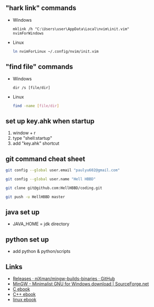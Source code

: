 ## "hark link" commands
- Windows
  ```batch
  mklink /h "C:\Users\user\AppData\Local\nvim\init.vim" nvimForWindows
  ```
- Linux
  ```bash
  ln nvimForLinux ~/.config/nvim/init.vim
  ```
## "find file" commands
- Windows
  ```batch
  dir /s [file/dir]
  ```
- Linux
  ```bash
  find -name [file/dir]
  ```
## set up key.ahk when startup
1. window + r
2. type "shell:startup"
3. add "key.ahk" shortcut
## git command cheat sheet
   ```bash
   git config --global user.email "paulyu602@gmail.com"
   ```
   ```bash
   git config --global user.name "Hell HBBD"
   ```
   ```bash
   git clone git@github.com:HellHBBD/coding.git
   ```
   ```bash
   git push -u HellHBBD master
   ```
## java set up
- JAVA_HOME = jdk directory
## python set up
- add python & python\/scripts
## Links
- [Releases · niXman/mingw-builds-binaries · GitHub](https://github.com/niXman/mingw-builds-binaries/releases)
- [MinGW - Minimalist GNU for Windows download | SourceForge.net](https://sourceforge.net/projects/mingw/)
- [C ebook](https://github.com/auspbro/ebook-c)
- [C++ ebook](https://github.com/auspbro/ebook-cpp)
- [linux ebook](https://github.com/auspbro/ebook-linux)

